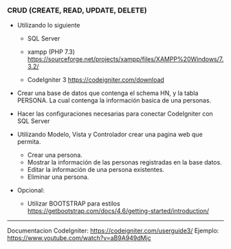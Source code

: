 ### CRUD (CREATE, READ, UPDATE, DELETE)


- Utilizando lo siguiente 
    - SQL Server
	- xampp (PHP 7.3) https://sourceforge.net/projects/xampp/files/XAMPP%20Windows/7.3.2/
	
    - CodeIgniter 3 https://codeigniter.com/download

- Crear una base de datos que contenga el schema HN, y la tabla PERSONA. La cual contenga la información basica de una personas.
- Hacer las configuraciones necesarias para conectar CodeIgniter con SQL Server

- Utilizando Modelo, Vista y Controlador crear una pagina web que permita.
    - Crear una persona.  
    - Mostrar la información de las personas registradas en la base datos. 
    - Editar la información de una persona existentes.
    - Eliminar una persona.
	
- Opcional:
	- Utilizar BOOTSTRAP para estilos  https://getbootstrap.com/docs/4.6/getting-started/introduction/
	
------------------------------------------------------------------------------------------------------------
Documentacion CodeIgniter: https://codeigniter.com/userguide3/
Ejemplo: https://www.youtube.com/watch?v=aB9A949dMjc
